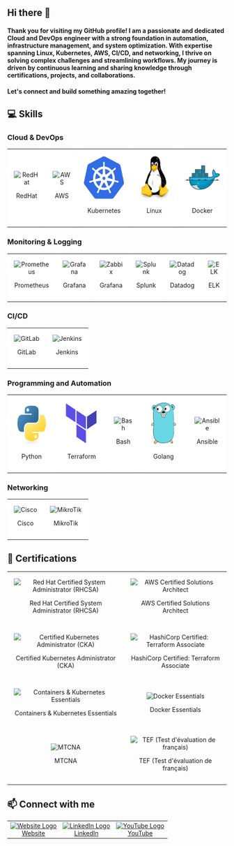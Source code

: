 ## Hi there 👋


#### Thank you for visiting my GitHub profile! I am a passionate and dedicated Cloud and DevOps engineer with a strong foundation in automation, infrastructure management, and system optimization. With expertise spanning Linux, Kubernetes, AWS, CI/CD, and networking, I thrive on solving complex challenges and streamlining workflows. My journey is driven by continuous learning and sharing knowledge through certifications, projects, and collaborations.

#### Let's connect and build something amazing together!


## 💻 Skills

### Cloud & DevOps

<table>
  <tr>
    <td align="center" style="background-color: #ffffff; padding: 15px; border-radius: 10px;">
      <img src="https://www.vectorlogo.zone/logos/redhat/redhat-icon.svg" alt="RedHat" width="100" height="100"/>
      <p>RedHat</p>
    </td>
    <td align="center" style="background-color: #ffffff; padding: 15px; border-radius: 10px;">
      <img src="https://logos-world.net/wp-content/uploads/2021/08/Amazon-Web-Services-AWS-Logo.png" alt="AWS" width="100" height="100"/>
      <p>AWS</p>
    </td>
    <td align="center" style="background-color: #ffffff; padding: 15px; border-radius: 10px;">
      <img src="https://raw.githubusercontent.com/devicons/devicon/master/icons/kubernetes/kubernetes-plain.svg" alt="Kubernetes" width="100" height="100"/>
      <p>Kubernetes</p>
    </td>
    <td align="center" style="background-color: #ffffff; padding: 15px; border-radius: 10px;">
      <img src="https://raw.githubusercontent.com/devicons/devicon/master/icons/linux/linux-original.svg" alt="Linux" width="100" height="100"/>
      <p>Linux</p>
    </td>
    <td align="center" style="background-color: #ffffff; padding: 15px; border-radius: 10px;">
      <img src="https://raw.githubusercontent.com/devicons/devicon/master/icons/docker/docker-original.svg" alt="Docker" width="100" height="100"/>
      <p>Docker</p>
    </td>
  </tr>
</table>

### Monitoring & Logging

<table>
  <tr>
    <td align="center" style="background-color: #ffffff; padding: 15px; border-radius: 10px;">
      <img src="https://www.vectorlogo.zone/logos/prometheusio/prometheusio-icon.svg" alt="Prometheus" width="100" height="100"/>
      <p>Prometheus</p>
    </td>
    <td align="center" style="background-color: #ffffff; padding: 15px; border-radius: 10px;">
      <img src="https://www.vectorlogo.zone/logos/grafana/grafana-icon.svg" alt="Grafana" width="100" height="100"/>
      <p>Grafana</p>
    </td>
    <td align="center" style="background-color: #ffffff; padding: 15px; border-radius: 10px;">
      <img src="https://www.vectorlogo.zone/logos/zabbix/zabbix-icon.svg" alt="Zabbix" width="100" height="100"/>
      <p>Grafana</p>
    </td>
    <td align="center" style="background-color: #ffffff; padding: 15px; border-radius: 10px;">
      <img src="https://saviynt.com/hs-fs/hubfs/splunk.png?width=220&height=240&name=splunk.png" alt="Splunk" width="100" height="100"/>
      <p>Splunk</p>
    </td>
    <td align="center" style="background-color: #ffffff; padding: 15px; border-radius: 10px;">
      <img src="https://www.vectorlogo.zone/logos/datadoghq/datadoghq-icon.svg" alt="Datadog" width="100" height="100"/>
      <p>Datadog</p>
    </td>
    <td align="center" style="background-color: #ffffff; padding: 15px; border-radius: 10px;">
      <img src="https://www.vectorlogo.zone/logos/elastic/elastic-icon.svg" alt="ELK" width="100" height="100"/>
      <p>ELK</p>
    </td>
  </tr>
</table>

### CI/CD

<table>
  <tr>
    <td align="center" style="background-color: #ffffff; padding: 15px; border-radius: 10px;">
      <img src="https://www.vectorlogo.zone/logos/gitlab/gitlab-icon.svg" alt="GitLab" width="100" height="100"/>
      <p>GitLab</p>
    </td>
    <td align="center" style="background-color: #ffffff; padding: 15px; border-radius: 10px;">
      <img src="https://www.vectorlogo.zone/logos/jenkins/jenkins-icon.svg" alt="Jenkins" width="100" height="100"/>
      <p>Jenkins</p>
    </td>
  </tr>
</table>

### Programming and Automation

<table>
  <tr>
    <td align="center" style="background-color: #ffffff; padding: 15px; border-radius: 10px;">
      <img src="https://raw.githubusercontent.com/devicons/devicon/master/icons/python/python-original.svg" alt="Python" width="100" height="100"/>
      <p>Python</p>
    </td>
    <td align="center" style="background-color: #ffffff; padding: 15px; border-radius: 10px;">
      <img src="https://raw.githubusercontent.com/devicons/devicon/master/icons/terraform/terraform-original.svg" alt="Terraform" width="100" height="100"/>
      <p>Terraform</p>
    </td>
    <td align="center" style="background-color: #ffffff; padding: 15px; border-radius: 10px;">
      <img src="https://bashlogo.com/img/symbol/png/full_colored_dark.png" alt="Bash" width="100" height="100"/>
      <p>Bash</p>
    </td>
    <td align="center" style="background-color: #ffffff; padding: 15px; border-radius: 10px;">
      <img src="https://raw.githubusercontent.com/devicons/devicon/master/icons/go/go-original.svg" alt="Golang" width="100" height="100"/>
      <p>Golang</p>
    </td>
    <td align="center" style="background-color: #ffffff; padding: 15px; border-radius: 10px;">
      <img src="https://www.vectorlogo.zone/logos/ansible/ansible-icon.svg" alt="Ansible" width="100" height="100"/>
      <p>Ansible</p>
    </td>
  </tr>
</table>

### Networking

<table>
  <tr>
    <td align="center" style="background-color: #ffffff; padding: 15px; border-radius: 10px;">
      <img src="https://www.vectorlogo.zone/logos/cisco/cisco-icon.svg" alt="Cisco" width="100" height="100"/>
      <p>Cisco</p>
    </td>
    <td align="center" style="background-color: #ffffff; padding: 15px; border-radius: 10px;">
      <img src="https://1000logos.net/wp-content/uploads/2021/05/MikroTik-logo-768x432.png" alt="MikroTik" width="100" height="100"/>
      <p>MikroTik</p>
    </td>
  </tr>
</table>



## 📜 Certifications

<table style="width: 100%; border-collapse: collapse; text-align: center;">
  <tr>
    <td align="center" style="padding: 15px; vertical-align: middle;">
      <img src="https://images.credly.com/size/680x680/images/572de0ba-2c59-4816-a59d-b0e1687e45ee/image.png" alt="Red Hat Certified System Administrator (RHCSA)" width="150" height="150"/>
      <p>Red Hat Certified System Administrator (RHCSA)</p>
    </td>
    <td align="center" style="padding: 15px; vertical-align: middle;">
      <img src="https://images.credly.com/size/680x680/images/0e284c3f-5164-4b21-8660-0d84737941bc/image.png" alt="AWS Certified Solutions Architect" width="150" height="150"/>
      <p>AWS Certified Solutions Architect</p>
    </td>
  </tr>
  <tr>
    <td align="center" style="padding: 15px; vertical-align: middle;">
      <img src="https://images.credly.com/size/680x680/images/8b8ed108-e77d-4396-ac59-2504583b9d54/cka_from_cncfsite__281_29.png" alt="Certified Kubernetes Administrator (CKA)" width="150" height="150"/>
      <p>Certified Kubernetes Administrator (CKA)</p>
    </td>
    <td align="center" style="padding: 15px; vertical-align: middle;">
      <img src="https://images.credly.com/size/680x680/images/85b9cfc4-257a-4742-878c-4f7ab4a2631b/image.png" alt="HashiCorp Certified: Terraform Associate" width="150" height="150"/>
      <p>HashiCorp Certified: Terraform Associate</p>
    </td>
  </tr>
  <tr>
    <td align="center" style="padding: 15px; vertical-align: middle;">
      <img src="https://images.credly.com/size/680x680/images/82966826-6630-4768-80d4-6028b3fab414/image.png" alt="Containers & Kubernetes Essentials" width="150" height="150"/>
      <p>Containers & Kubernetes Essentials</p>
    </td>
    <td align="center" style="padding: 15px; vertical-align: middle;">
      <img src="https://images.credly.com/size/680x680/images/b0c5445a-72a2-46ce-a599-96147e210efb/blob" alt="Docker Essentials" width="150" height="150"/>
      <p>Docker Essentials</p>
    </td>
  </tr>
  <tr>
    <td align="center" style="padding: 15px; vertical-align: middle;">
      <img src="https://gttc.id/storage/4457/MTCNA.png" alt="MTCNA" width="150" height="150"/>
      <p>MTCNA</p>
    </td>
    <td align="center" style="padding: 15px; vertical-align: middle;">
      <img src="https://encrypted-tbn0.gstatic.com/images?q=tbn:ANd9GcTqHyGPwHROhoQsg14epwztuLZgPHNnZ9oNAJDvTZH3eiLJ9uxV_hs5hsLO2BdskjuODzo&usqp=CAU" alt="TEF (Test d'évaluation de français)" width="150" height="150"/>
      <p>TEF (Test d'évaluation de français)</p>
    </td>
  </tr>
</table>



## 📫 Connect with me

<table>
  <tr>
    <td align="center">
      <a href="https://rhcsa.github.io" target="_blank">
        <img src="https://img.icons8.com/fluency/48/000000/internet.png" alt="Website Logo" width="100">
        <br>Website
      </a>
    </td>
    <td align="center">
      <a href="https://www.linkedin.com/in/hamid-hosseinzadeh-312a54137/" target="_blank">
        <img src="https://img.icons8.com/color/48/000000/linkedin-circled--v1.png" alt="LinkedIn Logo" width="100">
        <br>LinkedIn
      </a>
    </td>
    <td align="center">
      <a href="https://www.youtube.com/@RHCSA_EX200" target="_blank">
        <img src="https://img.icons8.com/color/48/000000/youtube-play.png" alt="YouTube Logo" width="100">
        <br>YouTube
      </a>
    </td>
  </tr>
</table>
